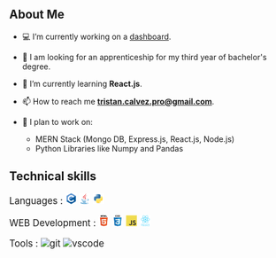 ## About Me

- 💻 I’m currently working on a [dashboard](https://github.com/trCVZ/dashboard).

- 🤝 I am looking for an apprenticeship for my third year of bachelor's degree.

- 🌱 I’m currently learning **React.js**.

- 📫 How to reach me **tristan.calvez.pro@gmail.com**.

- 🚀 I plan to work on:
  - MERN Stack (Mongo DB, Express.js, React.js, Node.js)
  - Python Libraries like Numpy and Pandas

## Technical skills
<p style="font-size: larger"> Languages :
  <img src="https://raw.githubusercontent.com/devicons/devicon/master/icons/c/c-original.svg" alt="c" width="20" height="20"/>
  <img src="https://raw.githubusercontent.com/devicons/devicon/master/icons/java/java-original.svg" alt="java" width="20" height="20"/> 
  <img src="https://raw.githubusercontent.com/devicons/devicon/master/icons/python/python-original.svg" alt="python" width="20" height="20"/>   
</p>
<p style="font-size: larger"> WEB Development :
  <img src="https://raw.githubusercontent.com/devicons/devicon/master/icons/html5/html5-original-wordmark.svg" alt="html5" width="20" height="20"/>
  <img src="https://raw.githubusercontent.com/devicons/devicon/master/icons/css3/css3-original-wordmark.svg" alt="css3" width="20" height="20"/> 
  <img src="https://raw.githubusercontent.com/devicons/devicon/master/icons/javascript/javascript-original.svg" alt="javascript" width="20" height="20"/> 
  <img src="https://raw.githubusercontent.com/devicons/devicon/master/icons/react/react-original-wordmark.svg" alt="react" width="20" height="20"/>
</p>
<p style="font-size: larger"> Tools :
  <img src="https://www.vectorlogo.zone/logos/git-scm/git-scm-icon.svg" alt="git" width="20" height="20"/>
  <img src="https://www.vectorlogo.zone/logos/visualstudio_code/visualstudio_code-icon.svg" alt="vscode" width="20" height="20"/>
</p>

